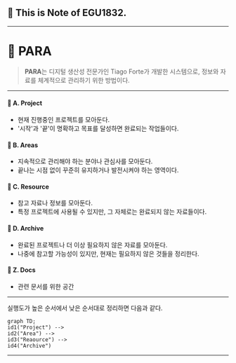 ## 📒 This is Note of EGU1832.

---

# 📌 PARA

> **PARA**는 디지털 생산성 전문가인 Tiago Forte가 개발한 시스템으로, 정보와 자료를 체계적으로 관리하기 위한 방법이다.

---
#### 📁 A. Project
- 현재 진행중인 프로젝트를 모아둔다.
- '시작'과 '끝'이 명확하고 목표를 달성하면 완료되는 작업들이다.

#### 📁 B. Areas
- 지속적으로 관리해야 하는 분야나 관심사를 모아둔다.
- 끝나는 시점 없이 꾸준히 유지하거나 발전시켜야 하는 영역이다.

#### 📁 C. Resource
- 참고 자료나 정보를 모아둔다.
- 특정 프로젝트에 사용될 수 있지만, 그 자체로는 완료되지 않는 자료들이다.

#### 📁 D. Archive
- 완료된 프로젝트나 더 이상 필요하지 않은 자료를 모아둔다.
- 나중에 참고할 가능성이 있지만, 현재는 필요하지 않은 것들을 정리한다.

#### 📁 Z. Docs
- 관련 문서를 위한 공간

---

실행도가 높은 순서에서 낮은 순서대로 정리하면 다음과 같다.

```mermaid
graph TD;
id1("Project") -->
id2("Area") -->
id3("Reaource") -->
id4("Archive")
```

---